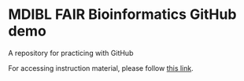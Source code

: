 # MDIBL FAIR Bioinformatics GitHub demo

A repository for practicing with GitHub

For accessing instruction material, please follow [this link](https://github.com/jaclyn-taroni/2023-mdibl-fair/).
